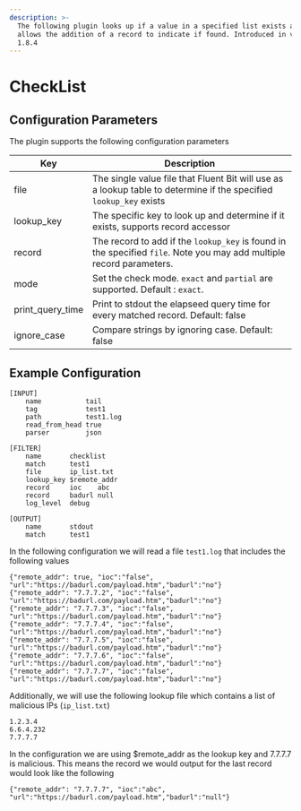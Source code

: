 ```yaml
---
description: >-
  The following plugin looks up if a value in a specified list exists and then
  allows the addition of a record to indicate if found. Introduced in version
  1.8.4
---
```


# CheckList

## Configuration Parameters

The plugin supports the following configuration parameters

| Key                | Description                                                                                                          |
| ------------------ | -------------------------------------------------------------------------------------------------------------------- |
| file               | The single value file that Fluent Bit will use as a lookup table to determine if the specified `lookup_key` exists   |
| lookup\_key        | The specific key to look up and determine if it exists, supports record accessor                                     |
| record             | The record to add if the `lookup_key` is found in the specified `file`. Note you may add multiple record parameters. |
| mode               | Set the check mode. `exact` and `partial` are supported. Default : `exact`.                                          |
| print\_query\_time | Print to stdout the elapseed query time for every matched record. Default: false                                     |
| ignore\_case       | Compare strings by ignoring case. Default: false                                                                     |

## Example Configuration

```
[INPUT]
    name           tail
    tag            test1
    path           test1.log
    read_from_head true
    parser         json

[FILTER]
    name       checklist
    match      test1
    file       ip_list.txt
    lookup_key $remote_addr
    record     ioc    abc
    record     badurl null
    log_level  debug

[OUTPUT]
    name       stdout
    match      test1
```

In the following configuration we will read a file `test1.log` that includes the following values

```
{"remote_addr": true, "ioc":"false", "url":"https://badurl.com/payload.htm","badurl":"no"}
{"remote_addr": "7.7.7.2", "ioc":"false", "url":"https://badurl.com/payload.htm","badurl":"no"}
{"remote_addr": "7.7.7.3", "ioc":"false", "url":"https://badurl.com/payload.htm","badurl":"no"}
{"remote_addr": "7.7.7.4", "ioc":"false", "url":"https://badurl.com/payload.htm","badurl":"no"}
{"remote_addr": "7.7.7.5", "ioc":"false", "url":"https://badurl.com/payload.htm","badurl":"no"}
{"remote_addr": "7.7.7.6", "ioc":"false", "url":"https://badurl.com/payload.htm","badurl":"no"}
{"remote_addr": "7.7.7.7", "ioc":"false", "url":"https://badurl.com/payload.htm","badurl":"no"}
```

Additionally, we will use the following lookup file which contains a list of malicious IPs (`ip_list.txt`)

```
1.2.3.4
6.6.4.232
7.7.7.7
```

In the configuration we are using $remote\_addr as the lookup key and 7.7.7.7 is malicious. This means the record we would output for the last record would look like the following

```
{"remote_addr": "7.7.7.7", "ioc":"abc", "url":"https://badurl.com/payload.htm","badurl":"null"}
```
